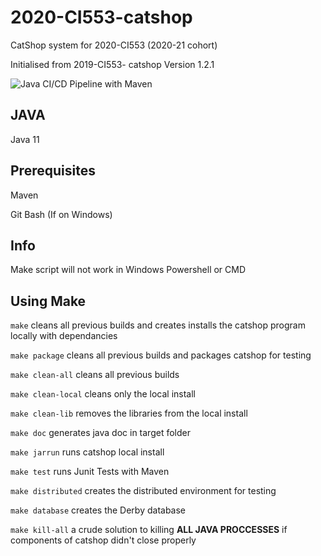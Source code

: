# 2020-CI553-catshop
CatShop system for 2020-CI553 (2020-21 cohort)

Initialised from 2019-CI553- catshop Version 1.2.1

![Java CI/CD Pipeline with Maven](https://github.com/Sacr3d/CI553-Catshop/actions/workflows/maven.yml/badge.svg)

## JAVA

Java 11

## Prerequisites
Maven

Git Bash (If on Windows)

## Info
Make script will not work in Windows Powershell or CMD

## Using Make
`make` cleans all previous builds and creates installs the catshop program locally with dependancies

`make package` cleans all previous builds and packages catshop for testing

`make clean-all` cleans all previous builds

`make clean-local` cleans only the local install

`make clean-lib` removes the libraries from the local install

`make doc` generates java doc in target folder

`make jarrun` runs catshop local install

`make test` runs Junit Tests with Maven

`make distributed` creates the distributed environment for testing

`make database` creates the Derby database

`make kill-all` a crude solution to killing **ALL JAVA PROCCESSES** if components of catshop didn't close properly
